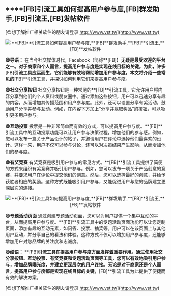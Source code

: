 ## ****[FB]**引流工具如何提高用户参与度,**[FB]**群发助手,**[FB]**引流王,**[FB]**发帖软件**

[😍想了解推广相关软件的朋友请登录 http://www.vst.tw](http://www.vst.tw)

 <center><img src="https://vst.tw/MP4/tuiguang/png/5.png" alt="**[FB]**引流工具如何提高用户参与度,**[FB]**群发助手,**[FB]**引流王,**[FB]**发帖软件"></center>

**😄导语：**
在当今社交媒体时代，Facebook（简称**[FB]**）无疑是最受欢迎的平台之一。对于商家和个人而言，提高用户参与度是实现在线目标的关键。为此，许多**[FB]**引流工具应运而生，它们能够有效地帮助增加用户参与度。本文将介绍一些常见的**[FB]**引流工具，并探讨如何利用它们来提高用户参与度。

**😄社交分享按钮**
社交分享按钮是一种常见的**[FB]**引流工具，它允许用户将内容分享到他们的个人资料或朋友圈中。通过添加这些按钮，用户可以迅速分享有趣的内容，从而增加其传播范围和用户参与度。此外，还可以设置分享有奖活动，鼓励用户分享并参与互动。例如，在内容下方加上“分享并赢取奖品”的按钮，可以吸引更多用户参与。

**😄互动投票**
投票是一种非常简单而有效的方式，可以提高用户参与度。**[FB]**引流工具中的互动投票功能可以让用户参与决策过程，增加他们的参与感。例如，您可以发布一篇关于产品设计的帖子，并邀请用户在评论中选择他们最喜欢的设计。这样一来，用户不仅可以参与讨论，还可以对决策结果产生影响，从而增加他们的参与度。

**😄有奖竞赛**
有奖竞赛是吸引用户参与的常见方式。**[FB]**引流工具提供了简便的方式来组织有奖竞赛并吸引用户参与。例如，您可以发布一项关于产品创意的竞赛，并要求用户在评论中提交他们的创意。然后，您可以选择最好的创意，并给予获胜者相应的奖励。这种方式既能吸引用户参与，又能促进用户与您的品牌建立更深层次的连接。

 <center><img src="https://vst.tw/MP4/tuiguang/png/4.png" alt="**[FB]**引流工具如何提高用户参与度,**[FB]**群发助手,**[FB]**引流王,**[FB]**发帖软件"></center>

**😄专题活动页面**
通过创建专题活动页面，您可以为用户提供一个集中互动的平台，从而提高用户参与度。**[FB]**引流工具中的专题活动页面功能可以让您定制页面，添加有趣的互动元素，如问答、投票、抽奖等。用户可以在该页面上与其他用户互动，并分享自己的看法和体验。这种方式不仅可以增加用户参与度，还能够增加用户对您品牌的关注度和忠诚度。

**😄结语：**
**[FB]**引流工具在提高用户参与度方面发挥着重要作用。通过使用社交分享按钮、互动投票、有奖竞赛和专题活动页面等工具，您可以有效地吸引用户参与，增加品牌曝光度，并建立更深层次的用户连接。无论是对于商家还是个人而言，提高用户参与度都是实现在线目标的关键，**[FB]**引流工具为此提供了便捷而有效的解决方案。

[😍想了解推广相关软件的朋友请登录 http://www.vst.tw](http://www.vst.tw)



